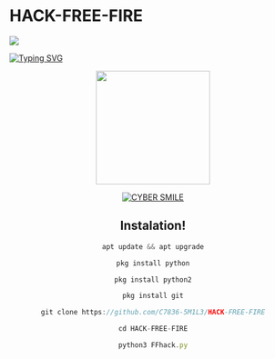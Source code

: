 # HACK-FREE-FIRE
<p>
<img src= "https://camo.githubusercontent.com/71b837571c48af3aa60a73dbc9d5936aa359d78efbfa8a6743cbbbc16b80ef4d/68747470733a2f2f63646e2e646973636f72646170702e636f6d2f6174746163686d656e74732f3830353930323039333930363630383138362f3830353931333937323533353539303932322f74656e6f722e676966"/>
</p>

[![Typing SVG](https://readme-typing-svg.herokuapp.com?color=%2300A746&size=18&lines=Advanced+free+fire+hacking+tool!..;This+tool+only+for+educational+purpose...;Coded+by+cyber+smile+%3A)](https://git.io/typing-svg)


<div align="center">
  <img border-radius: 15px src="https://telegra.ph/file/af6d0967d851f7b8fa77e.jpg" width="200" height="200"/>

<p align="center">
<a href="https://wa.me/+33643000003"><img title="CYBER SMILE" src="https://img.shields.io/badge/Cyber_smile-CONTACT ME ON-SMILE/CYBER%20SMILE?color=Blue&style=for-the-badge&logo=whatsapp"></a>

## Instalation!

```js
apt update && apt upgrade

pkg install python

pkg install python2

pkg install git

git clone https://github.com/C7836-5M1L3/HACK-FREE-FIRE

cd HACK-FREE-FIRE

python3 FFhack.py
```

